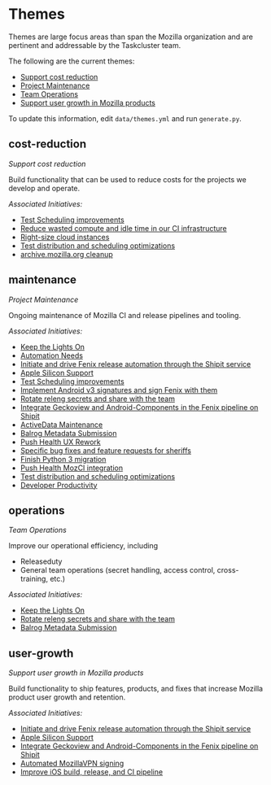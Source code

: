 # Themes

Themes are large focus areas than span the Mozilla organization and are pertinent and addressable by the Taskcluster team.

The following are the current themes:

* [Support cost reduction](#cost-reduction)
* [Project Maintenance](#maintenance)
* [Team Operations](#operations)
* [Support user growth in Mozilla products](#user-growth)

To update this information, edit `data/themes.yml` and run `generate.py`.

## cost-reduction
*Support cost reduction*

Build functionality that can be used to reduce costs for the projects we develop and operate.

*Associated Initiatives:*

* [Test Scheduling improvements](./initiatives.md#test-scheduling)
* [Reduce wasted compute and idle time in our CI infrastructure](./initiatives.md#task-efficiencies)
* [Right-size cloud instances](./initiatives.md#right-size-instances)
* [Test distribution and scheduling optimizations](./initiatives.md#test-distribution-optimization)
* [archive.mozilla.org cleanup](./initiatives.md#archive-cleanup)


## maintenance
*Project Maintenance*

Ongoing maintenance of Mozilla CI and release pipelines and tooling.

*Associated Initiatives:*

* [Keep the Lights On](./initiatives.md#ktlo)
* [Automation Needs](./initiatives.md#automation-needs)
* [Initiate and drive Fenix release automation through the Shipit service](./initiatives.md#fenix-shipit)
* [Apple Silicon Support](./initiatives.md#apple-silicon-support)
* [Test Scheduling improvements](./initiatives.md#test-scheduling)
* [Implement Android v3 signatures and sign Fenix with them](./initiatives.md#fenix-v3-signatures)
* [Rotate releng secrets and share with the team](./initiatives.md#secrets-rotation)
* [Integrate Geckoview and Android-Components in the Fenix pipeline on Shipit](./initiatives.md#geckoview-android-components-shipit)
* [ActiveData Maintenance](./initiatives.md#activedata-maintenance)
* [Balrog Metadata Submission](./initiatives.md#balrog-metadata)
* [Push Health UX Rework](./initiatives.md#push-health-ux-rework)
* [Specific bug fixes and feature requests for sheriffs](./initiatives.md#treeherder-sheriff-requests)
* [Finish Python 3 migration](./initiatives.md#python-3-migration)
* [Push Health MozCI integration](./initiatives.md#push-health-mozci)
* [Test distribution and scheduling optimizations](./initiatives.md#test-distribution-optimization)
* [Developer Productivity](./initiatives.md#developer-productivity)


## operations
*Team Operations*

Improve our operational efficiency, including
 * Releaseduty
 * General team operations (secret handling, access control, cross-training, etc.)

*Associated Initiatives:*

* [Keep the Lights On](./initiatives.md#ktlo)
* [Rotate releng secrets and share with the team](./initiatives.md#secrets-rotation)
* [Balrog Metadata Submission](./initiatives.md#balrog-metadata)


## user-growth
*Support user growth in Mozilla products*

Build functionality to ship features, products, and fixes that increase Mozilla product user growth and retention.

*Associated Initiatives:*

* [Initiate and drive Fenix release automation through the Shipit service](./initiatives.md#fenix-shipit)
* [Apple Silicon Support](./initiatives.md#apple-silicon-support)
* [Integrate Geckoview and Android-Components in the Fenix pipeline on Shipit](./initiatives.md#geckoview-android-components-shipit)
* [Automated MozillaVPN signing](./initiatives.md#mozillavpn-signing)
* [Improve iOS build, release, and CI pipeline](./initiatives.md#ios-needs)

